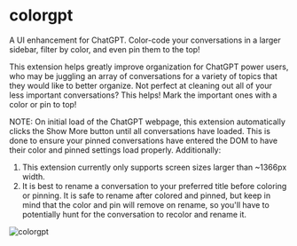 # colorgpt
A UI enhancement for ChatGPT. Color-code your conversations in a larger sidebar, filter by color, and even pin them to the top!

This extension helps greatly improve organization for ChatGPT power users, who may be juggling an array of conversations for a variety of topics that they would like to better organize. Not perfect at cleaning out all of your less important conversations? This helps! Mark the important ones with a color or pin to top!

NOTE: On initial load of the ChatGPT webpage, this extension automatically clicks the Show More button until all conversations have loaded. This is done to ensure your pinned conversations have entered the DOM to have their color and pinned settings load properly. Additionally:
1. This extension currently only supports screen sizes larger than ~1366px width.
2. It is best to rename a conversation to your preferred title before coloring or pinning. It is safe to rename after colored and pinned, but keep in mind that the color and pin will remove on rename, so you'll have to potentially hunt for the conversation to recolor and rename it.

![colorgpt](https://user-images.githubusercontent.com/22933348/229624789-a4068d2c-a4ef-4340-8a35-f1d28c1efd1d.jpg)

